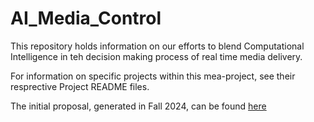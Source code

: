 # AI_Media_Control
This repository holds information on our efforts to blend Computational Intelligence in teh decision making process of real time media delivery.

For information on specific projects within this mea-project, see their resprective Project README files.  

The initial proposal, generated in Fall 2024, can be found [here](https://docs.google.com/document/d/1_WHmWEbmsw91OH8ux6WAX6sAMRSsbmJr4WQsYG10mFY/edit?usp=sharing)
